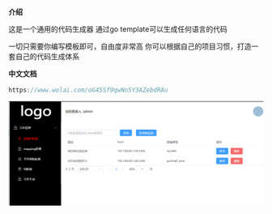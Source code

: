 

**介绍**

这是一个通用的代码生成器
通过go template可以生成任何语言的代码

一切只需要你编写模板即可，自由度非常高
你可以根据自己的项目习惯，打造一套自己的代码生成体系

**中文文档**
```go
https://www.wolai.com/oG45Sf9qwNn5Y3AZebdRAu
```


![img.png](assets/img1.png)













